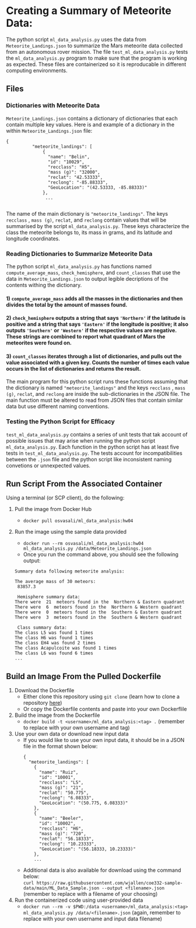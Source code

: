 # Creating a Summary of Meteorite Data:

The python script `ml_data_analysis.py` uses the data from `Meteorite_Landings.json` to summarize the Mars meteorite data collected from an autonomous rover mission. The file `test_ml_data_analysis.py` tests the `ml_data_analysis.py` program to make sure that the program is working as expected. These files are containerized so it is reproducable in different computing environments.   

## Files

### Dictionaries with Meteorite Data

`Meteorite_Landings.json` contains a dictionary of dictionaries that each contain multiple key values. Here is and example of a dictionary in the within `Meteorite_Landings.json` file:

```
{
          "meteorite_landings": [
              {
                "name": "Belin",
                "id": "10029",
                "recclass": "H5",
                "mass (g)": "32000",
                "reclat": "42.53333",
                "reclong": "-85.88333",
                "GeoLocation": "(42.53333, -85.88333)"
              },
               ...
      
```

The name of the main dictionary is `"meteorite_landings"`. The keys `recclass` , `mass (g)`, `reclat`, and `reclong` contain values that will be summarised by the script `ml_data_analysis.py`. These keys characterize the class the meteorite belongs to, its mass in grams, and its latitude and longitude coordinates.

### Reading Dictionaries to Summarize Meteorite Data

The python script `ml_data_analysis.py` has functions named `compute_average_mass`, `check_hemisphere`, and `count_classes` that use the data in `Meteorite_Landings.json` to output legible decriptions of the contents withing the dictionary. 

#### 1) `compute_average_mass` adds all the masses in the dictionaries and then divides the total by the amount of masses found. 
#### 2) `check_hemisphere` outputs a string that says `'Northern'` if the latitude is positive and a string that says `'Eastern'` if the longitude is positive; it also outputs `'Southern'` or `'Western'` if the respective values are negative. These strings are combined to report what quadrant of Mars the meteorites were found on.
#### 3) `count_classes` iterates through a list of dictionaries, and pulls out the value associated with a given key. Counts the number of times each value occurs in the list of dictionaries and returns the result.

The main program for this python script runs these functions assuming that the dictionary is named `"meteorite_landings"` and the keys `recclass` , `mass (g)`, `reclat`, and `reclong` are inside the sub-dictionaries in the JSON file. The main function must be altered to read from JSON files that contain similar data but use different naming conventions.

### Testing the Python Script for Efficacy

`test_ml_data_analysis.py` contains a series of unit tests that tak account of possible issues that may arise when running the python script `ml_data_analysis.py`. Each function in the python script has at least five tests in `test_ml_data_analysis.py`. The tests account for incompatibilities between the `.json` file and the python script like inconsistent naming convetions or unnexpected values.

## Run Script From the Associated Container

Using a terminal (or SCP client), do the following:

1. Pull the image from Docker Hub
      - `docker pull osvasali/ml_data_analysis:hw04`
  2. Run the image using the sample data provided
      - `docker run --rm osvasali/ml_data_analysis:hw04 ml_data_analysis.py /data/Meteorite_Landings.json`
      - Once you run the command above, you should see the following output: 

      ```
      Summary data following meteorite analysis:

      The average mass of 30 meteors:
       83857.3

       Hemisphere summary data:
      There were  21  meteors found in the  Northern & Eastern quadrant
      There were  6  meteors found in the  Northern & Western quadrant
      There were  0  meteors found in the  Southern & Eastern quadrant
      There were  3  meteors found in the  Southern & Western quadrant

       Class summary data:
      The class L5 was found 1 times
      The class H6 was found 1 times
      The class EH4 was found 2 times
      The class Acapulcoite was found 1 times
      The class L6 was found 6 times
      ...
      ```
      
## Build an Image From the Pulled Dockerfile

1. Download the Dockerfile
      - Either clone this repository using `git clone` (learn how to clone a repository [here](https://docs.github.com/en/repositories/creating-and-managing-repositories/cloning-a-repository))
      - Or copy the Dockerfile contents and paste into your own Dockerflile
  2. Build the image from the Dockerfile
      - `docker build -t <username>/ml_data_analysis:<tag> .` (remember to replace with your own username and tag)
  3. Use your own data or download new input data
      - If you would like to use your own input data, it should be in a JSON file in the format shown below:
        ```
        {
          "meteorite_landings": [
            {
              "name": "Ruiz",
              "id": "10001",
              "recclass": "L5",
              "mass (g)": "21",
              "reclat": "50.775",
              "reclong": "6.08333",
              "GeoLocation": "(50.775, 6.08333)"
            },
            {
              "name": "Beeler",
              "id": "10002",
              "recclass": "H6",
              "mass (g)": "720",
              "reclat": "56.18333",
              "reclong": "10.23333",
              "GeoLocation": "(56.18333, 10.23333)"
            },
            ...
        ```
       - Additional data is also available for download using the command below: <br />
         `curl https://raw.githubusercontent.com/wjallen/coe332-sample-data/main/ML_Data_Sample.json --output <filename>.json` (remember to replace with a filename of your choosing)
  5. Run the containerized code using user-provided data
      - `docker run --rm -v $PWD:/data <username>/ml_data_analysis:<tag> ml_data_analysis.py /data/<filename>.json` (again, remember to replace with your own username and input data filename)

